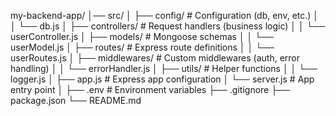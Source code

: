 my-backend-app/
│── src/
│   ├── config/          # Configuration (db, env, etc.)
│   │   └── db.js
│   ├── controllers/     # Request handlers (business logic)
│   │   └── userController.js
│   ├── models/          # Mongoose schemas
│   │   └── userModel.js
│   ├── routes/          # Express route definitions
│   │   └── userRoutes.js
│   ├── middlewares/     # Custom middlewares (auth, error handling)
│   │   └── errorHandler.js
│   ├── utils/           # Helper functions
│   │   └── logger.js
│   ├── app.js           # Express app configuration
│   └── server.js        # App entry point
│
├── .env                 # Environment variables
├── .gitignore
├── package.json
└── README.md
